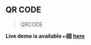 ## QR CODE

> QRCODE

**Live demo is available 👉🏽 [here](https://katongole-isaac.github.io/qr-code/ "qr-code")**

